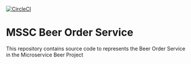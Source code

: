 [![CircleCI](https://circleci.com/gh/springframeworkguru/mssc-beer-order-service.svg?style=svg)](https://circleci.com/gh/springframeworkguru/mssc-beer-order-service)

# MSSC Beer Order Service

This repository contains source code to represents the Beer Order Service in the Microservice Beer Project
